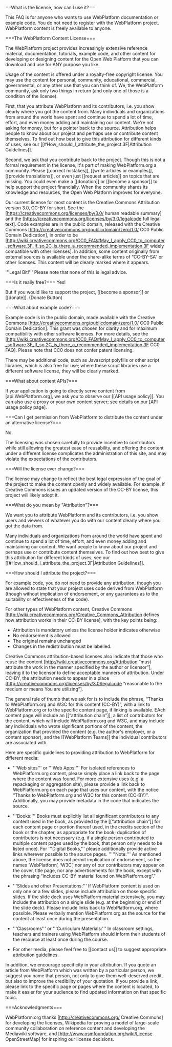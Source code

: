 ==What is the license, how can I use it?==

This FAQ is for anyone who wants to use WebPlatform documentation or example code. You do not need to register with the WebPlatform project. WebPlatform content is freely available to anyone.

===The WebPlatform Content License===

The WebPlatform project provides increasingly extensive reference material, documentation, tutorials, example code, and other content for developing or designing content for the Open Web Platform that you can download and use for ANY purpose you like.

Usage of the content is offered under a royalty-free copyright license. You may use the content for personal, community, educational, commercial, governmental, or any other use that you can think of. We, the WebPlatform community, ask only two things in return (and only one of those is a condition of the license).

First, that you attribute WebPlatform and its contributors, i.e. you show clearly where you got the content from. Many individuals and organizations from around the world have spent and continue to spend a lot of time, effort, and even money adding and maintaining our content. We're not asking for money, but for a pointer back to the source. Attribution helps people to know about our project and perhaps use or contribute content themselves. To find out how best to give this attribution for different kinds of uses, see our [[#How_should_I_attribute_the_project.3F|Attribution Guidelines]]. 

Second, we ask that you contribute back to the project. Though this is not a formal requirement in the license, it's part of making WebPlatform.org a community. Please [[correct mistakes]], [[write articles or examples]], [[provide translations]], or even just [[request articles]] on topics that are missing. You could even make a [[donation]] or [[become a sponsor]] to help support the project financially. When the community shares its knowledge and resources, the Open Web Platform improves for everyone.

Our current license for most content is the Creative Commons Attribution version 3.0, CC-BY for short. See the [https://creativecommons.org/licenses/by/3.0/ human readable summary] and the [https://creativecommons.org/licenses/by/3.0/legalcode full legal text]. Code examples are in the public domain, released with the Creative Commons [http://creativecommons.org/publicdomain/zero/1.0/ CC0 Public Domain Dedication], in order to be [http://wiki.creativecommons.org/CC0_FAQ#May_I_apply_CC0_to_computer_software.3F_If_so.2C_is_there_a_recommended_implementation.3F widely compatible with other licenses].  In addition, some content originally from external sources is available under the share-alike terms of “CC-BY-SA” or other licenses. This content will be clearly marked where it appears.

'''Legal Bit!''' Please note that none of this is legal advice.

===Is it really free?===
Yes!

But if you would like to support the project, [[become a sponsor]] or [[donate]]. 
(Donate Button)

===What about example code?===

Example code is in the public domain, made available with the Creative Commons [http://creativecommons.org/publicdomain/zero/1.0/ CC0 Public Domain Dedication].  This grant was chosen for clarity and for maximum compatibility with other software licenses.  For more details, see the [http://wiki.creativecommons.org/CC0_FAQ#May_I_apply_CC0_to_computer_software.3F_If_so.2C_is_there_a_recommended_implementation.3F CC0 FAQ].  Please note that CC0 does not confer patent licensing.

There may be additional code, such as Javascript polyfills or other script libraries, which is also free for use; where these script libraries use a different software license, they will be clearly marked.

===What about content APIs?===

If your application is going to directly serve content from [api.WebPlatform.org], we ask you to observe our [[API usage policy]]. You can also use a proxy or your own content server; see details on our [API usage policy page].

===Can I get permission from WebPlatform to distribute the content under an alternative license?===

No.

The licensing was chosen carefully to provide incentive to contributors while still allowing the greatest ease of reusability, and offering the content under a different license complicates the administration of this site, and may violate the expectations of the contributors.

===Will the license ever change?===

The license may change to reflect the best legal expression of the goal of the project to make the content openly and widely available.  For example, if Creative Commons issues an updated version of the CC-BY license, this project will likely adopt it.

===What do you mean by "Attribution"?===

We want you to attribute WebPlatform and its contributors, i.e. you show users and viewers of whatever you do with our content clearly where you got the data from. 

Many individuals and organizations from around the world have spent and continue to spend a lot of time, effort, and even money adding and maintaining our content. We want people to know about our project and perhaps use or contribute content themselves. To find out how best to give this attribution for different kinds of uses, see our [[#How_should_I_attribute_the_project.3F|Attribution Guidelines]].

===How should I attribute the project?===

For example code, you do not need to provide any attribution, though you are allowed to state that your project uses code derived from WebPlatform (though without implication of endorsement, or any guarantees as to the suitability or effectiveness of the code).

For other types of WebPlatform content, Creative Commons [http://wiki.creativecommons.org/Creative_Commons_Attribution defines how attribution works in their CC-BY license], with the key points being:
* Attribution is mandatory unless the license holder indicates otherwise
* No endorsement is allowed
* The original remains unchanged
* Changes in the redistribution must be labelled.

Creative Commons attribution-based licenses also indicate that those who reuse the content [http://wiki.creativecommons.org/Attribution “must attribute the work in the manner specified by the author or licensor”], leaving it to the licensor to define acceptable manners of attribution.  Under CC-BY, the attribution needs to appear in a place [http://creativecommons.org/licenses/by/3.0/legalcode “reasonable to the medium or means You are utilizing”]. 

The general rule of thumb that we ask for is to include the phrase, “Thanks to WebPlatform.org and W3C for this content (CC-BY)”, with a link to WebPlatform.org or to the specific content page, if linking is available.  EAch content page will include an [[“attribution chain”]], a list of contributors for the content, which will include WebPlatform.org and W3C, and may include any individuals who wrote significant portions of the content, the organization that provided the content (e.g. the author's employer, or a content sponsor), and the [[WebPlatform Teams]] the individual contributors are associated with.

Here are specific guidelines to providing attribution to WebPlatform for different media:

* '''Web sites''' or '''Web Apps:''' For isolated references to WebPlatform.org content, please simply place a link back to the page where the content was found.  For more extensive uses (e.g. a repackaging or aggregation site), please provide a link back to WebPlatform.org on each page that uses our content, with the notice “Thanks to WebPlatform.org and W3C for this content (CC-BY)”.  Additionally, you may provide metadata in the code that indicates the source.

* '''Books:''' Books must explicitly list all significant contributors to any content used in the book, as provided by the [[“attribution chain”]] for each content page or portion thereof used, in the credits section of the book or the chapter, as appropriate for the book; duplication of contributors is not necessary (e.g. if a single person contributed to multiple content pages used by the book, that person only needs to be listed once).  For '''Digital Books,''' please additionally provide active links wherever possible to the source pages.  '''''Note:''' As mentioned above, the license does not permit implication of endorsement, so the names ‘WebPlatform’, ‘W3C’, nor any of our contributors may appear on the cover, title page, nor any advertisements for the book, except with the phrasing “Includes CC-BY material found on WebPlatform.org”.''

* '''Slides and other Presentations:''' If WebPlatform content is used on only one or a few slides, please include attribution on those specific slides. If the slide deck uses WebPlatform material extensively, you may include the attribution on a single slide (e.g. at the beginning or end of the slide deck). Please include links back to WebPlatform.org, where possible. Please verbally mention WebPlatform.org as the source for the content at least once during the presentation.

* '''Classrooms''' or '''Curriculum Materials:''' In classroom settings, teachers and trainers using WebPlatform should inform their students of the resource at least once during the course.

* For other media, please feel free to [[contact us]] to suggest appropriate attribution guidelines.

In addition, we encourage specificity in your attribution.  If you quote an article from WebPlatform which was written by a particular person, we suggest you name that person, not only to give them well-deserved credit, but also to improve the credibility of your quotation.  If you provide a link, please link to the specific page or pages where the content is located, to make it easier for your audience to find updated information on that specific topic.

===Acknowledgments===

WebPlatform.org thanks [http://creativecommons.org/ Creative Commons] for developing the licenses, Wikipedia for proving a model of large-scale community collaboration on reference content and developing the Mediawiki software, and [http://www.osmfoundation.org/wiki/License OpenStreetMap] for inspiring our license decisions.
